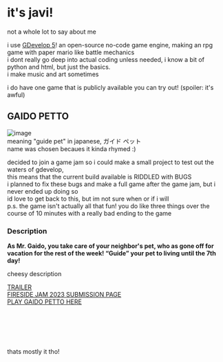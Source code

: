 # it's javi!

not a whole lot to say about me

i use [GDevelop 5](https://github.com/4ian/GDevelop)! an open-source no-code game engine, making an rpg game with paper mario like battle mechanics\
i dont really go deep into actual coding unless needed, i know a bit of python and html, but just the basics.\
i make music and art sometimes

i do have one game that is publicly available you can try out! (spoiler: it's awful)

## GAIDO PETTO
![image](https://github.com/JavierHD806/JavierHD806/assets/16809187/eeb1d9ac-488c-40be-bcbf-22f50c0cac34)\
meaning "guide pet" in japanese, ガイド ペット\
name was chosen becaues it kinda rhymed :)

decided to join a game jam so i could make a small project to test out the waters of gdevelop,\
this means that the current build available is RIDDLED with BUGS\
i planned to fix these bugs and make a full game after the game jam, but i never ended up doing so\
id love to get back to this, but im not sure when or if i will\
p.s. the game isn't actually all that fun! you do like three things over the course of 10 minutes with a really bad ending to the game

### Description
<strong>As Mr. Gaido, you take care of your neighbor's pet, who as gone off for vacation for the rest of the week!
“Guide” your pet to living until the 7th day!</strong>

cheesy description

[TRAILER](https://www.youtube.com/watch?v=WpXhblzY7uU)\
[FIRESIDE JAM 2023 SUBMISSION PAGE](https://itch.io/jam/fireside-jam-2023/rate/2065752)\
[PLAY GAIDO PETTO HERE](https://javierhd806.itch.io/gaido-petto)

\
\
\
\
\
thats mostly it tho! 

<!--
**JavierHD806/JavierHD806** is a ✨ _special_ ✨ repository because its `README.md` (this file) appears on your GitHub profile.

Here are some ideas to get you started:

- 🔭 I’m currently working on ...
- 🌱 I’m currently learning ...
- 👯 I’m looking to collaborate on ...
- 🤔 I’m looking for help with ...
- 💬 Ask me about ...
- 📫 How to reach me: ...
- 😄 Pronouns: ...
- ⚡ Fun fact: ...
-->
